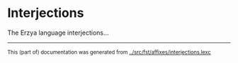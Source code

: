 # Interjections

The Erzya language interjections...









* * *
<small>This (part of) documentation was generated from [../src/fst/affixes/interjections.lexc](http://github.com/giellalt/lang-myv/blob/main/../src/fst/affixes/interjections.lexc)</small>